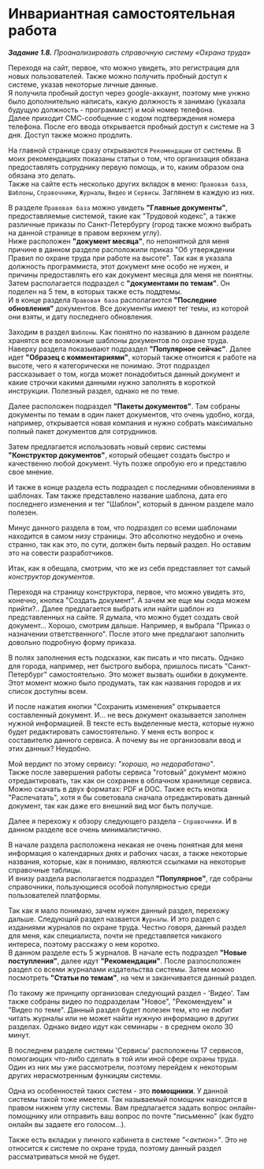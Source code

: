 # Инвариантная самостоятельная работа
***Задание 1.8.** Проанализировать справочную систему «Охрана труда»*

Переходя на сайт, первое, что можно увидеть, это регистрация для новых пользователей. Также можно получить пробный доступ к системе, указав некоторые личные данные.  
Я получила пробный доступ через google-аккаунт, поэтому мне унжно было дополнительно написать, какую должность я занимаю (указала будущую должность - программист) и мой номер телефона.  
Далее приходит СМС-сообщение с кодом подтверждения номера телефона. После его ввода открывается пробный доступ к системе на 3 дня. Доступ также можно продлить.

На главной странице сразу открываются `Рекомендации` от системы. В моих рекомендациях показаны статьи о том, что организация обязана предоставлять сотруднику первую помощь, и то, каким образом она обязана это делать.  
Также на сайте есть несколько других вкладок в меню: `Правовая база`, `Шаблоны`, `Справочники`, `Журналы`, `Видео` и `Сервисы`. Заглянем в каждую из них.

В разделе `Правовая база` можно увидеть **"Главные документы"**, предоставляемые системой, такие как "Трудовой кодекс", а также различные приказы по Санкт-Петербургу (город также можно выбрать на данной странице в правом верхнем углу).  
Ниже расположен **"документ месяца"**, по непонятной для меня причине в данном разделе расположили приказ "Об утверждении Правил по охране труда при работе на высоте". Так как я указала должность программиста, этот документ мне особо не нужен, и причины предоставлять его как документ месяца для меня не понятны.  
Затем располагается подраздел с **"документами по темам"**. Он поделен на 5 тем, в которых также есть поддтемы.  
И в конце раздела `Правовая база` располагаются **"Последние обновления"** документов. Все документы имеют тег темы, из которой они взяты, и дату последнего обновления.

Заходим в раздел `Шаблоны`. Как понятно по названию в данном разделе хранятся все возможные шаблоны документов по охране труда. Наверху раздела показывают подраздел **"Популярное сейчас"**. Далее идет **"Образец с комментариями"**, который также отноится к работе на высоте, чего я категорически не понимаю. Этот подраздел рассказывает о том, когда может понадобиться данный документ и какие строчки какими данными нужно заполнять в короткой инструкции. Полезный раздел, однако не по теме.

Далее расположен подраздел **"Пакеты документов"**. Там собраны документы по темам в один пакет документов, что очень удобно, когда, например, открывается новая компания и нужно собрать максимально полный пакет документов для сотрудников.

Затем предлагается использовать новый сервис системы **"Конструктор документов"**, который обещает создать быстро и качественно любой документ. Чуть позже опробую его и представлю свое мнение.

И также в конце раздела есть подраздел с последними обновлениями в шаблонах. Там также представлено название шаблона, дата его последнего изменения и тег "Шаблон", который в данном разделе мало полезен.

Минус данного раздела в том, что подраздел со всеми шаблонами находится в самом низу страницы. Это абсолютно неудобно и очень странно, так как это, по сути, должен быть первый раздел. Но оставим это на совести разработчиков.

Итак, как я обещала, смотрим, что же из себя представляет тот самый *конструктор документов*.

Переходя на страницу конструктора, первое, что можно увидеть это, конечно, кнопка "Создать документ". А зачем же еще мы сюда можем прийти?.. Далее предлагается выбрать или найти шаблон из представленных на сайте. Я думала, что можно будет создать свой документ... Хорошо, смотрим дальше. Например, я выбрала "Приказ о назначении ответственного". После этого мне предлагают заполнить довольно подробную форму приказа.

В полях заполнения есть подсказки, как писать и что писать. Однако для города, например, нет быстрого выбора, пришлось писать "Санкт-Петербург" самостоятельно. Это может вызвать ошибки в документе. Этот момент можно было продумать, так как названия городов и их список доступны всем.

И после нажатия кнопки "Сохранить изменения" открывается составленный документ. И... не весь документ оказывается заполнен нужной информацией. В тексте есть выделенные места, которые нужно будет редактировать самостоятельно. У меня есть вопрос к составителю данного сервиса. А почему вы не организовали ввод и этих данных? Неудобно.

Мой вердикт по этому сервису: *"хорошо, но недоработано"*.  
Также после завершения работы сервиса "готовый" документ можно отредактировать, так как он сохранен в облачном хранилище сервиса. Можно скачать в двух форматах: PDF и DOC. Также есть кнопка "Распечатать", хотя я бы советовала сначала отредактировать данный документ, так как даже его внешний вид мог быть получше.

Далее я перехожу к обзору следующего раздела - `Справочники`. И в данном разделе все очень минималистично.

В начале раздела расположена некакая не очень понятная для меня информация о календарных днях и рабочих часах, а также некоторые названия, которые, как я понимаю, являются ссылками на некоторые справочные таблицы.  
И внизу раздела располагается подраздел **"Популярное"**, где собраны справочники, пользующиеся особой популярностью среди пользователей платформы.

Так как я мало понимаю, зачем нужен данный раздел, перехожу дальше. Следующий раздел назвается `Журналы`. И это раздел с изданиями журналов по охране труда. Честно говоря, данный раздел для меня, как специалиста, почти не представляется никакого интереса, поэтому расскажу о нем коротко.  
В данном разделе есть 5 журналов. В начале есть подраздел **"Новые поступления"**, далее идут **"Рекомендации"**. После разпосположен раздел со всеми журналами издательства системы. Затем можно посмотреть **"Статьи по темам"**, на чем и заканчивается данный раздел.

По такому же принципу организован следующий раздел - 'Видео'. Там также собраны видео по подразделам "Новое", "Рекомендуем" и "Видео по теме". Данный раздел будет полезен тем, кто не любит читать журналы или не может найти нужную информацию в других разделах. Однако видео идут как семинары - в среднем около 30 минут.

В последнем разделе системы 'Сервисы' расположены 17 сервисов, помогающих что-либо сделать в той или иной сфере охраны труда. Один из них мы уже рассмотрели, поэтому перейдем к некоторым других нерасмотренным функицям системы.

Одна из особенностей таких систем - это **помощники**. У данной системы такой тоже имеется. Так называемый помощник находится в правом нижнем углу системы. Вам предлагается задать вопрос онлайн-помощнику или отправить ваш вопрос по почте "письменно" (как будто онлайн вы задаете его голосом...).

Также есть вкладки у личного кабинета в системе *"<актион>"*. Это не относится к системе по охране труда, поэтому данный раздел рассматриваться мной не будет.
